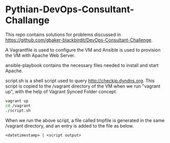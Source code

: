 # Pythian-DevOps-Consultant-Challange

This repo contains solutions for problems discussed in https://github.com/gbaker-blackbirdit/DevOps-Consultant-Challenge. 

A Vagrantfile is used to configure the VM and Ansible is used to provision the VM with Apache Web Server.

ansible-playbook contains the necessary files needed to install and start Apache.

script.sh is a shell script used to query http://checkip.dyndns.org. This script is copied to the /vagrant directory of the VM when we run "vagrant up", with the help of Vagrant Synced Folder concept.

``` bash
vagrant up
cd /vagrant
./script.sh
```
When we run the above script, a file called tmpfile is generated in the same /vagrant directory, and an entry is added to the file as below.

```
<datetimestamp> | <script output>
```
